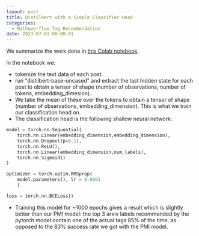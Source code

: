 ```yaml
---
layout: post
title: Distilbert with a Simple Classifier Head
categories: 
  - Mathoverflow Tag Recommendation
date: 2023-07-01 00:00:01
---
```


We summarize the work done in [this Colab notebook](https://colab.research.google.com/drive/1spmsNKc4q7B5m48Hp2BSo9-MNVQx36yX?usp=sharing).

In the notebook we:

* tokenize the text data of each post.
* run "distilbert-base-uncased" and extract the last hidden state for each post to obtain a tensor of shape (number of observations, number of tokens, embedding_dimesion).
* We take the mean of these over the tokens to obtain a tensor of shape (number of observations, embedding_dimension).  This is what we train our classification head on.
* The classification head is the following shallow neural network:

```python
model = torch.nn.Sequential(
    torch.nn.Linear(embedding_dimension,embedding_dimension),
    torch.nn.Dropout(p=0.1),
    torch.nn.ReLU(),
    torch.nn.Linear(embedding_dimension,num_labels),
    torch.nn.Sigmoid()
)

optimizer = torch.optim.RMSprop(
    model.parameters(), lr = 0.0001
    )

loss = torch.nn.BCELoss()
```

* Training this model for ~1000 epochs gives a result which is slightly better than our PMI model:  the top 3 arxiv labels recommended by the pytorch model contain one of the actual tags 85% of the time, as opposed to the 83% success rate we got with the PMI model.

